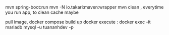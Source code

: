 mvn spring-boot:run
mvn -N io.takari:maven:wrapper
mvn clean , everytime you run app, to clean cache maybe

pull image, docker compose build up
docker execute : docker exec -it mariadb mysql -u tuananhdev -p
